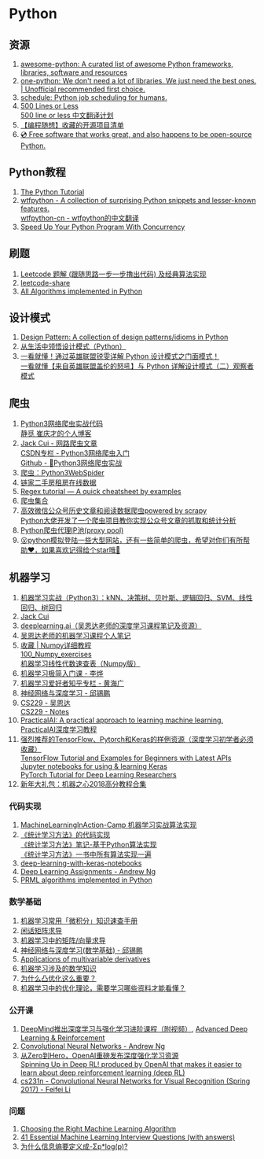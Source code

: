 # Python
## 资源
  1. [awesome-python: A curated list of awesome Python frameworks, libraries, software and resources](https://github.com/vinta/awesome-python)</br>
  2. [one-python: We don't need a lot of libraries. We just need the best ones. | Unofficial recommended first choice.](https://github.com/geekan/one-python)</br>
  3. [schedule: Python job scheduling for humans.](https://github.com/dbader/schedule)
  4. [500 Lines or Less](https://github.com/aosabook/500lines)</br>
     [500 line or less 中文翻译计划](https://github.com/HT524/500LineorLess_CN)
  5. [【编程随想】收藏的开源项目清单](https://github.com/programthink/opensource)
  6. [💿 Free software that works great, and also happens to be open-source Python.](https://github.com/mahmoud/awesome-python-applications)

## Python教程
  1. [The Python Tutorial](https://docs.python.org/3/tutorial/index.html)
  2. [wtfpython - A collection of surprising Python snippets and lesser-known features.](https://github.com/satwikkansal/wtfpython)</br>
     [wtfpython-cn - wtfpython的中文翻译](https://github.com/leisurelicht/wtfpython-cn)
  3. [Speed Up Your Python Program With Concurrency](https://realpython.com/python-concurrency/#how-to-speed-up-an-io-bound-program)
  
## 刷题
  1. [Leetcode 题解 (跟随思路一步一步撸出代码) 及经典算法实现](https://github.com/apachecn/awesome-algorithm/tree/master/docs/Leetcode_Solutions/Python)</br>
  2. [leetcode-share](https://github.com/gavinfish/leetcode-share/tree/master/python)</br>
  3. [All Algorithms implemented in Python](https://github.com/TheAlgorithms/Python)</br>
  
## 设计模式
  1. [Design Pattern: A collection of design patterns/idioms in Python](https://github.com/faif/python-patterns)</br>
  2. [从生活中领悟设计模式（Python）](https://gitbook.cn/gitchat/column/5b26040ac81ac568fcf64ea3)</br>
  3. [一看就懂！通过英雄联盟锐雯详解 Python 设计模式之门面模式！](https://mp.weixin.qq.com/s/M-4dHNxL2RzExd1mUc0H8w)</br>
     [一看就懂【来自英雄联盟盖伦的怒吼】与 Python 详解设计模式（二）观察者模式](https://mp.weixin.qq.com/s/EcYVSux6-rACsnXweDgmig)</br>
  
## 爬虫
  1. [Python3网络爬虫实战代码](https://github.com/Python3WebSpider)</br>
     [静觅 崔庆才的个人博客](https://cuiqingcai.com)
  2. [Jack Cui - 网路爬虫文章](https://cuijiahua.com/blog/spider/)</br>
     [CSDN专栏 - Python3网络爬虫入门](https://blog.csdn.net/c406495762/column/info/15321)</br>
     [Github - 🌈Python3网络爬虫实战](https://github.com/Jack-Cherish/python-spider)
  3. [爬虫：Python3WebSpider](https://github.com/Python3WebSpider)</br>
  4. [链家二手房租房在线数据](https://github.com/XuefengHuang/lianjia-scrawler)
  5. [Regex tutorial — A quick cheatsheet by examples](https://medium.com/factory-mind/regex-tutorial-a-simple-cheatsheet-by-examples-649dc1c3f285)
  6. [爬虫集合](https://github.com/facert/awesome-spider)
  7. [高效微信公众号历史文章和阅读数据爬虫powered by scrapy](https://github.com/wonderfulsuccess/weixin_crawler)</br>
     [Python大佬开发了一个爬虫项目教你实现公众号文章的抓取和统计分析](https://mp.weixin.qq.com/s/QnWPpZfjltiTxXHnJmLgFA)
  8. [Python爬虫代理IP池(proxy pool)](https://github.com/jhao104/proxy_pool)
  9. [😮python模拟登陆一些大型网站，还有一些简单的爬虫，希望对你们有所帮助❤️，如果喜欢记得给个star哦🌟](https://github.com/CriseLYJ/awesome-python-login-model)

## 机器学习
  1. [机器学习实战（Python3）：kNN、决策树、贝叶斯、逻辑回归、SVM、线性回归、树回归](https://github.com/Jack-Cherish/Machine-Learning)</br>
  2. [Jack Cui](https://cuijiahua.com/blog/ml/)</br>
  3. [deeplearning.ai（吴恩达老师的深度学习课程笔记及资源）](https://github.com/fengdu78/deeplearning_ai_books)
  4. [吴恩达老师的机器学习课程个人笔记](https://github.com/fengdu78/Coursera-ML-AndrewNg-Notes)
  5. [收藏 | Numpy详细教程](https://mp.weixin.qq.com/s/fxR_ZvV5X5EKSFTyG8pK_g)</br>
     [100_Numpy_exercises](https://github.com/rougier/numpy-100/blob/master/100_Numpy_exercises.ipynb)</br>
     [机器学习线性代数速查表（Numpy版）](https://zhuanlan.zhihu.com/p/48580747)
  6. [机器学习极简入门课 - 李烨](https://gitbook.cn/gitchat/column/5ad70dea9a722231b25ddbf8#catalog)
  7. [机器学习爱好者知乎专栏 - 黄海广](https://zhuanlan.zhihu.com/fengdu78)
  8. [神经网络与深度学习 - 邱锡鹏](https://nndl.github.io)
  9. [CS229 - 吴恩达](https://open.163.com/movie/2008/1/B/O/M6SGF6VB4_M6SGHJ9BO.html)</br>
      [CS229 - Notes](http://cs229.stanford.edu/syllabus.html)
  10. [PracticalAI: A practical approach to learning machine learning.](https://github.com/GokuMohandas/practicalAI/)</br>
      [PracticalAI深度学习教程](https://www.zhihu.com/question/21277368/answer/550671387)
  11. [强烈推荐的TensorFlow、Pytorch和Keras的样例资源（深度学习初学者必须收藏）](https://zhuanlan.zhihu.com/p/51866340)</br>
      [TensorFlow Tutorial and Examples for Beginners with Latest APIs](https://github.com/aymericdamien/TensorFlow-Examples)</br>
      [Jupyter notebooks for using & learning Keras](https://github.com/erhwenkuo/deep-learning-with-keras-notebooks)</br>
      [PyTorch Tutorial for Deep Learning Researchers](https://github.com/yunjey/pytorch-tutorial)
  12. [新年大礼包：机器之心2018高分教程合集](https://mp.weixin.qq.com/s/0oWP61o7fP-x3ir5KSHT4Q)
  
### 代码实现
  1. [MachineLearningInAction-Camp 机器学习实战算法实现](https://github.com/RedstoneWill/MachineLearningInAction-Camp)
  2. [《统计学习方法》的代码实现](https://github.com/fengdu78/lihang-code)</br>
     [《统计学习方法》笔记-基于Python算法实现](https://github.com/wzyonggege/statistical-learning-method)</br>
     [《统计学习方法》一书中所有算法实现一遍 ](https://github.com/WenDesi/lihang_book_algorithm)</br>
  3. [deep-learning-with-keras-notebooks](https://github.com/erhwenkuo/deep-learning-with-keras-notebooks)
  4. [Deep Learning Assignments - Andrew Ng](https://github.com/rvarun7777/Deep_Learning)
  5. [PRML algorithms implemented in Python](https://github.com/ctgk/PRML)
  
### 数学基础
  1. [机器学习常用「微积分」知识速查手册](https://gitbook.cn/books/59ee907516fc0231837614e3/index.html)
  2. [闲话矩阵求导](xuehy.github.io/blog/2014/04/18/2014-04-18-matrixcalc/index.html)
  3. [机器学习中的矩阵/向量求导](https://zhuanlan.zhihu.com/p/25063314)
  4. [神经网络与深度学习(数学基础) - 邱锡鹏](https://nndl.github.io/chap-%E6%95%B0%E5%AD%A6%E5%9F%BA%E7%A1%80.pdf)
  5. [Applications of multivariable derivatives](https://www.khanacademy.org/math/multivariable-calculus/applications-of-multivariable-derivatives)
  6. [机器学习涉及的数学知识](https://www.ibm.com/developerworks/community/blogs/3302cc3b-074e-44da-90b1-5055f1dc0d9c/entry/the-mathematics-of-machine-learning?lang=en)
  7. [为什么凸优化这么重要？](https://www.zhihu.com/question/24641575)
  8. [机器学习中的优化理论，需要学习哪些资料才能看懂？](https://www.zhihu.com/question/25120338)
  
### 公开课
  1. [DeepMind推出深度学习与强化学习进阶课程（附视频）](https://www.jiqizhixin.com/articles/2018-11-24-3), [Advanced Deep Learning & Reinforcement](https://www.youtube.com/playlist?list=PLqYmG7hTraZDNJre23vqCGIVpfZ_K2RZs)
  2. [Convolutional Neural Networks - Andrew Ng](https://www.coursera.org/learn/convolutional-neural-networks)
  3. [从Zero到Hero，OpenAI重磅发布深度强化学习资源](https://mp.weixin.qq.com/s?__biz=MzA3MzI4MjgzMw==&mid=2650751601&idx=1&sn=7bd22dfcb1cf1b59418641282ca2cfe5&chksm=871a860fb06d0f19537938aa3e1d908b9d7057ddfbd2d17dccdc79d3654add4d35c0ce77830b&scene=21#wechat_redirect)</br>
     [Spinning Up in Deep RL! produced by OpenAI that makes it easier to learn about deep reinforcement learning (deep RL)](https://spinningup.openai.com/en/latest/user/introduction.html#)
  4. [cs231n - Convolutional Neural Networks for Visual Recognition (Spring 2017) - Feifei Li](https://www.youtube.com/playlist?list=PL3FW7Lu3i5JvHM8ljYj-zLfQRF3EO8sYv)

### 问题
  1. [Choosing the Right Machine Learning Algorithm](https://hackernoon.com/choosing-the-right-machine-learning-algorithm-68126944ce1f)
  2. [41 Essential Machine Learning Interview Questions (with answers)](https://www.springboard.com/blog/machine-learning-interview-questions/)
  3. [为什么信息熵要定义成-Σp*log(p)?](https://www.zhihu.com/question/30828247)


